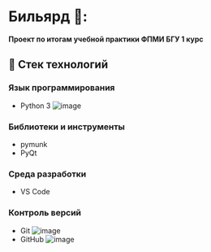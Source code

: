 # Бильярд 🎱:
**Проект по итогам учебной практики ФПМИ БГУ 1 курс**
## 🧰 Стек технологий

### Язык программирования
- Python 3 ![image](https://github.com/user-attachments/assets/f7cb95ba-eaa1-4365-87e4-12b555bb4dbf)


### Библиотеки и инструменты
- pymunk
- PyQt

### Среда разработки
- VS Code


### Контроль версий
- Git ![image](https://github.com/user-attachments/assets/d5437cd6-244c-468e-b013-26efa7759dec)
- GitHub ![image](https://github.com/user-attachments/assets/ecd7f24e-c47b-464e-8027-83c7ecf94b60)
